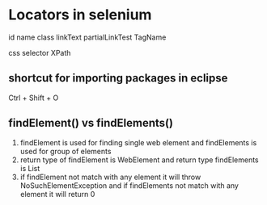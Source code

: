 # Locators in selenium

id
name
class
linkText
partialLinkTest
TagName

css selector
XPath

## shortcut for importing packages in eclipse

Ctrl + Shift + O

## findElement() vs findElements()

1. findElement is used for finding single web element and findElements is used for group of elements
2. return type of findElement is WebElement and return type findElements is List<WebElement>
3. if findElement not match with any element it will throw NoSuchElementException and if findElements not match with any element it will return 0
